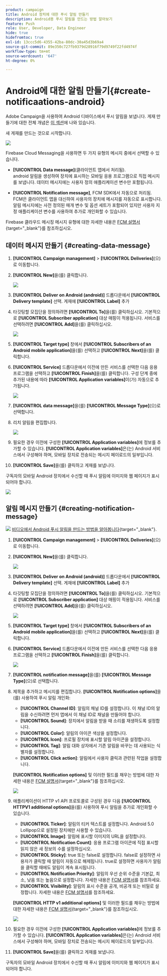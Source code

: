 ```yaml
---
product: campaign
title: Android 장치에 대한 푸시 알림 만들기
description: Android용 푸시 알림을 만드는 방법 알아보기
feature: Push
role: User, Developer, Data Engineer
hide: true
hidefromtoc: true
exl-id: 13ccc5d6-4355-42ba-80dc-30a45d3b69a4
source-git-commit: 89e350c727fb9379d28916f79d9749f22fd4974f
workflow-type: tm+mt
source-wordcount: '647'
ht-degree: 0%

---
```


# Android에 대한 알림 만들기{#create-notificaations-android}

Adobe Campaign을 사용하여 Android 디바이스에서 푸시 알림을 보냅니다. 게재 만들기에 대한 전체 개념은 [이 섹션](steps-about-delivery-creation-steps.md)에 나와 있습니다.

새 게재를 만드는 것으로 시작합니다.

![](assets/nmac_delivery_1.png)

Firebase Cloud Messaging을 사용하면 두 가지 유형의 메시지 중에서 선택할 수 있습니다.

* **[!UICONTROL Data message]**(클라이언트 앱에서 처리됨).
  <br>android 알림을 생성하여 장치에 표시하는 모바일 응용 프로그램으로 직접 메시지를 보냅니다. 데이터 메시지에는 사용자 정의 애플리케이션 변수만 포함됩니다.

* **[!UICONTROL Notification message]**, FCM SDK에서 자동으로 처리됨.
  <br> FCM은 클라이언트 앱을 대신하여 사용자의 장치에 메시지를 자동으로 표시합니다. 알림 메시지에는 사전 정의된 매개 변수 및 옵션 세트가 포함되어 있지만 사용자 지정 애플리케이션 변수를 사용하여 추가로 개인화할 수 있습니다.

Firebase 클라우드 메시징 메시지 유형에 대한 자세한 내용은 [FCM 설명서](https://firebase.google.com/docs/cloud-messaging/concept-options#notifications_and_data_messages){target="_blank"}를 참조하십시오.


## 데이터 메시지 만들기 {#creating-data-message}

1. **[!UICONTROL Campaign management]** > **[!UICONTROL Deliveries]**(으)로 이동합니다.

1. **[!UICONTROL New]**&#x200B;을(를) 클릭합니다.

   ![](assets/nmac_android_3.png)

1. **[!UICONTROL Deliver on Android (android)]** 드롭다운에서 **[!UICONTROL Delivery template]** 선택. 게재에 **[!UICONTROL Label]** 추가

1. 타깃팅할 모집단을 정의하려면 **[!UICONTROL To]**&#x200B;을(를) 클릭하십시오. 기본적으로 **[!UICONTROL Subscriber application]** 대상 매핑이 적용됩니다. 서비스를 선택하려면 **[!UICONTROL Add]**&#x200B;을(를) 클릭하십시오.

   ![](assets/nmac_android_7.png)

1. **[!UICONTROL Target type]** 창에서 **[!UICONTROL Subscribers of an Android mobile application]**&#x200B;을(를) 선택하고 **[!UICONTROL Next]**&#x200B;을(를) 클릭합니다.

1. **[!UICONTROL Service]** 드롭다운에서 이전에 만든 서비스를 선택한 다음 응용 프로그램을 선택하고 **[!UICONTROL Finish]**&#x200B;을(를) 클릭합니다.
구성 단계 중에 추가된 내용에 따라 **[!UICONTROL Application variables]**&#x200B;이(가) 자동으로 추가됩니다.

   ![](assets/nmac_android_6.png)

1. **[!UICONTROL data message]**&#x200B;을(를) **[!UICONTROL Message Type]**(으)로 선택합니다.

1. 리치 알림을 편집합니다.

   ![](assets/nmac_android_5.png)

1. 필요한 경우 이전에 구성한 **[!UICONTROL Application variables]**&#x200B;에 정보를 추가할 수 있습니다. **[!UICONTROL Application variables]**&#x200B;은(는) Android 서비스에서 구성해야 하며, 모바일 장치로 전송되는 메시지 페이로드의 일부입니다.

1. **[!UICONTROL Save]**&#x200B;을(를) 클릭하고 게재를 보냅니다.

구독자의 모바일 Android 장치에서 수신할 때 푸시 알림에 이미지와 웹 페이지가 표시되어야 합니다.

![](assets/nmac_android_4.png)

## 알림 메시지 만들기 {#creating-notification-message}

![](assets/do-not-localize/how-to-video.png) [비디오에서 Android 푸시 알림을 만드는 방법을 알아봅니다](https://experienceleague.adobe.com/docs/campaign-classic-learn/getting-started-with-push-notifications-for-android/configuring-and-sending-push-notifications.html#additional-resources){target="_blank"}.

1. **[!UICONTROL Campaign management]** > **[!UICONTROL Deliveries]**(으)로 이동합니다.

1. **[!UICONTROL New]**&#x200B;을(를) 클릭합니다.

   ![](assets/nmac_android_3.png)

1. **[!UICONTROL Deliver on Android (android)]** 드롭다운에서 **[!UICONTROL Delivery template]** 선택. 게재에 **[!UICONTROL Label]** 추가

1. 타깃팅할 모집단을 정의하려면 **[!UICONTROL To]**&#x200B;을(를) 클릭하십시오. 기본적으로 **[!UICONTROL Subscriber application]** 대상 매핑이 적용됩니다. 서비스를 선택하려면 **[!UICONTROL Add]**&#x200B;을(를) 클릭하십시오.

   ![](assets/nmac_android_7.png)

1. **[!UICONTROL Target type]** 창에서 **[!UICONTROL Subscribers of an Android mobile application]**&#x200B;을(를) 선택하고 **[!UICONTROL Next]**&#x200B;을(를) 클릭합니다.

1. **[!UICONTROL Service]** 드롭다운에서 이전에 만든 서비스를 선택한 다음 응용 프로그램을 선택하고 **[!UICONTROL Finish]**&#x200B;을(를) 클릭합니다.

   ![](assets/nmac_android_6.png)

1. **[!UICONTROL notification message]**&#x200B;을(를) **[!UICONTROL Message Type]**(으)로 선택합니다.

1. 제목을 추가하고 메시지를 편집합니다. **[!UICONTROL Notification options]**&#x200B;을(를) 사용하여 푸시 알림 개인화:

   * **[!UICONTROL Channel ID]**: 알림의 채널 ID를 설정합니다. 이 채널 ID의 알림을 수신하려면 먼저 앱에서 이 채널 ID로 채널을 만들어야 합니다.
   * **[!UICONTROL Sound]**: 장치에서 알림을 받을 때 소리를 재생하도록 설정합니다.
   * **[!UICONTROL Color]**: 알림의 아이콘 색상을 설정합니다.
   * **[!UICONTROL Icon]**: 프로필 장치에 표시할 알림 아이콘을 설정합니다.
   * **[!UICONTROL Tag]**: 알림 대화 상자에서 기존 알림을 바꾸는 데 사용되는 식별자를 설정합니다.
   * **[!UICONTROL Click action]**: 알림에서 사용자 클릭과 관련된 작업을 설정합니다.

   **[!UICONTROL Notification options]** 및 이러한 필드를 채우는 방법에 대한 자세한 내용은 [FCM 설명서](https://firebase.google.com/docs/reference/fcm/rest/v1/projects.messages#androidnotification){target="_blank"}를 참조하십시오.

   ![](assets/nmac_android_8.png)

1. 애플리케이션이 HTTP v1 API 프로토콜로 구성된 경우 다음 **[!UICONTROL HTTPV1 additional options]**&#x200B;을(를) 사용하여 푸시 알림을 추가로 개인화할 수 있습니다.

   * **[!UICONTROL Ticker]**: 알림의 티커 텍스트를 설정합니다. Android 5.0 Lollipop으로 설정된 장치에만 사용할 수 있습니다.
   * **[!UICONTROL Image]**: 알림에 표시할 이미지의 URL을 설정합니다.
   * **[!UICONTROL Notification Count]**: 응용 프로그램 아이콘에 직접 표시할 읽지 않은 새 정보의 수를 설정하십시오.
   * **[!UICONTROL Sticky]**: true 또는 false로 설정합니다. false로 설정하면 사용자가 클릭할 때 알림이 자동으로 해제됩니다. true로 설정하면 사용자가 알림을 클릭할 때에도 알림이 계속 표시됩니다.
   * **[!UICONTROL Notification Priority]**: 알림의 우선 순위 수준을 기본값, 최소, 낮음 또는 높음으로 설정합니다. 자세한 내용은 [FCM 설명서](https://firebase.google.com/docs/reference/fcm/rest/v1/projects.messages#NotificationPriority)를 참조하세요.
   * **[!UICONTROL Visibility]**: 알림의 표시 수준을 공개, 비공개 또는 비밀로 설정합니다. 자세한 내용은 [FCM 설명서](https://firebase.google.com/docs/reference/fcm/rest/v1/projects.messages#visibility)를 참조하세요.

   **[!UICONTROL HTTP v1 additional options]** 및 이러한 필드를 채우는 방법에 대한 자세한 내용은 [FCM 설명서](https://firebase.google.com/docs/reference/fcm/rest/v1/projects.messages#androidnotification){target="_blank"}를 참조하십시오.

   ![](assets/nmac_android_9.png)

1. 필요한 경우 이전에 구성한 **[!UICONTROL Application variables]**&#x200B;에 정보를 추가할 수 있습니다. **[!UICONTROL Application variables]**&#x200B;은(는) Android 서비스에서 구성해야 하며, 모바일 장치로 전송되는 메시지 페이로드의 일부입니다.

1. **[!UICONTROL Save]**&#x200B;을(를) 클릭하고 게재를 보냅니다.

구독자의 모바일 Android 장치에서 수신할 때 푸시 알림에 이미지와 웹 페이지가 표시되어야 합니다.

